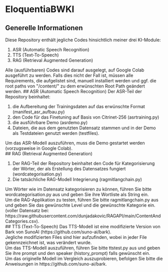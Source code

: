 # EloquentiaBWKI
## Generelle Informationen
Diese Repository enthält jegliche Codes hinsichtlich meiner drei KI-Module: 
<ol>
<li>ASR (Automatic Speech Recognition)</li>
<li>TTS (Text-To-Speech)</li>
<li> RAG (Retrieval Augmented Generation)</li>
</ol>
Alle (ausführbaren) Codes sind darauf ausgelegt, auf Google Colab ausgeführt zu werden. Falls dies nicht der Fall ist, müssen alle Requirements, die aufgelistet sind, manuell installiert werden und ggf. die root paths von "/content/" zu dem erwünschten Root Path geändert werden. 
## ASR (Automatic Speech Recognition)
Der ASR-Teil der Repository beinhaltet: 
<ol>
<li>die Aufbereitung der Trainingsdaten auf das erwünschte Format (manifest_asr_aufbau.py) </li>
<li>den Code für das Finetuning auf Basis von Citrinet-256 (asrtraining.py) </li>
<li>die ausführbare Demo (asrdemo.py) </li>
<li>Dateien, die aus dem genutzten Datensatz stammen und in der Demo als Testdateien genutzt werden (testfiles). </li>
</ol>
Um das ASR-Modell auszuführen, muss die Demo gestartet werden (vorzugsweise in Google Colab). <br/>
## RAG (Retrieval Augmented Generation)
<ol>
<li>Der RAG-Teil der Repository beinhaltet den Code für Kategorisierung der Wörter, der als Erstellung des Datensatzes fungiert (wordcategorisation.py) </li>
<li>Die tatsächliche RAG-Modell Integrierung (ragmitlangchain.py)</li>
</ol>
Um Wörter wie im Datensatz kategorisieren zu können, führen Sie bitte wordcategorisation.py aus und geben Sie ihre Wortliste als String ein. <br/>
Um die RAG-Applikation zu testen, führen Sie bitte ragmitlangchain.py aus und geben Sie das gewünschte Level und die gewünschte Kategorie ein. <br/>
(voller Datensatz bei: https://raw.githubusercontent.com/dunjadakovic/RAGAPI/main/ContentAndCategories.csv). <br/>
## TTS (Text-To-Speech)
Das TTS-Modell ist eine modifizierte Version von Bark von SunoAI (https://github.com/suno-ai/bark). <br/>
Jegliche modifizierten Files sind hier aufzufinden, wobei in jeder File gekennzeichnet ist, was verändert wurde.<br/>
Um das TTS-Modell auszuführen, führen Sie bitte ttstest.py aus und geben Sie ihre prompt und den speaker (history_prompt) falls gewünscht ein. <br/>
Um das originelle Modell im Vergleich auszuprobieren, befolgen Sie bitte die Anweisungen in https://github.com/suno-ai/bark. <br/>

